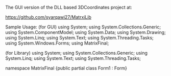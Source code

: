 The GUI version of the DLL based 3DCoordinates project at:

https://github.com/syarqawi27/MatrxiLib

Sample Usage:
 (for GUI)
using System;
using System.Collections.Generic;
using System.ComponentModel;
using System.Data;
using System.Drawing;
using System.Linq;
using System.Text;
using System.Threading.Tasks;
using System.Windows.Forms;
using MatrixFinal;

(for Library)
using System;
using System.Collections.Generic;
using System.Linq;
using System.Text;
using System.Threading.Tasks;

namespace MatrixFinal {public partial class Form1 : Form}
